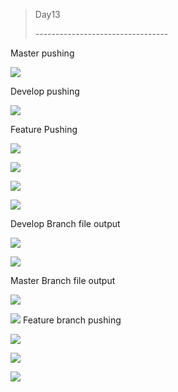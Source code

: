 > Day13
>
> ---\-\-\-\-\-\-\-\-\-\-\-\-\-\-\-\-\-\-\-\-\-\-\-\-\-\-\-\-\--

Master pushing

![](.//media/image2.png)

Develop pushing

![](.//media/image1.png)

Feature Pushing

![](.//media/image3.png)

![](.//media/image11.png)

![](.//media/image7.png)

![](.//media/image9.png)

Develop Branch file output

![](.//media/image6.png)

![](.//media/image13.png)

Master Branch file output

![](.//media/image8.png)

![](.//media/image4.png)
Feature branch pushing

![](.//media/image5.png)

![](.//media/image10.png)

![](.//media/image12.png)

